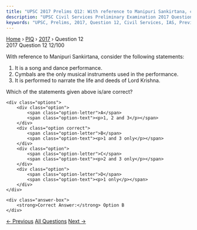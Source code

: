 ```yaml
---
title: "UPSC 2017 Prelims Q12: With reference to Manipuri Sankirtana, consider the followin..."
description: "UPSC Civil Services Preliminary Examination 2017 Question 12 with options and answer"
keywords: "UPSC, Prelims, 2017, Question 12, Civil Services, IAS, Previous Year Questions"
---
```


<nav class="breadcrumb">
    <a href="../../">Home</a>
    <span>›</span>
    <a href="../">PIQ</a>
    <span>›</span>
    <a href="./">2017</a>
    <span>›</span>
    <span>Question 12</span>
</nav>

<div class="question-header">
    <div class="question-meta">
        <span class="year-badge">2017</span>
        <span class="question-number">Question 12</span>
        <span class="progress">12/100</span>
    </div>
    <div class="progress-bar">
        <div class="progress-fill" style="width: 12.0%"></div>
    </div>
</div>

<div class="question-content">
    <div class="question-text">
        <p>With reference to Manipuri Sankirtana, consider the following statements:</p>
<ol>
<li>It is a song and dance performance.</li>
<li>Cymbals are the only musical instruments used in the performance.</li>
<li>It is performed to narrate the life and deeds of Lord Krishna.</li>
</ol>
<p>Which of the statements given above is/are correct?</p>
    </div>
    
    <div class="options">
        <div class="option">
            <span class="option-letter">A</span>
            <span class="option-text"><p>1, 2 and 3</p></span>
        </div>
        <div class="option correct">
            <span class="option-letter">B</span>
            <span class="option-text"><p>1 and 3 only</p></span>
        </div>
        <div class="option">
            <span class="option-letter">C</span>
            <span class="option-text"><p>2 and 3 only</p></span>
        </div>
        <div class="option">
            <span class="option-letter">D</span>
            <span class="option-text"><p>1 only</p></span>
        </div>
    </div>

    <div class="answer-box">
        <strong>Correct Answer:</strong> Option B
    </div>
</div>

<div class="question-nav">
    <a href="../q011-which-of-the-following-statements-isare-correct-re/" class="nav-btn prev">← Previous</a>
    <a href="../" class="nav-btn center">All Questions</a>
    <a href="../q013-who-among-the-following-waswere-associated-with-th/" class="nav-btn next">Next →</a>
</div>
